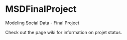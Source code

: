 # MSDFinalProject
Modeling Social Data - Final Project

Check out the page wiki for information on projet status.





